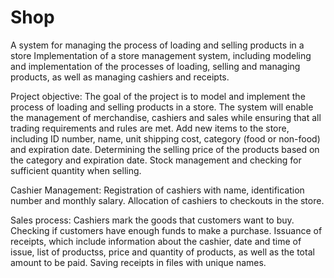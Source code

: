 # Shop
A system for managing the process of loading and selling products in a store
Implementation of a store management system, including modeling and implementation of the processes of loading, selling and managing products, as well as managing cashiers and receipts.

Project objective:
The goal of the project is to model and implement the process of loading and selling products in a store. The system will enable the management of merchandise, cashiers and sales while ensuring that all trading requirements and rules are met.
Add new items to the store, including ID number, name, unit shipping cost, category (food or non-food) and expiration date.
Determining the selling price of the products based on the category and expiration date.
Stock management and checking for sufficient quantity when selling.

Cashier Management:
Registration of cashiers with name, identification number and monthly salary.
Allocation of cashiers to checkouts in the store.

Sales process:
Cashiers mark the goods that customers want to buy.
Checking if customers have enough funds to make a purchase.
Issuance of receipts, which include information about the cashier, date and time of issue, list of productss, price and quantity of products, as well as the total amount to be paid.
Saving receipts in files with unique names.
